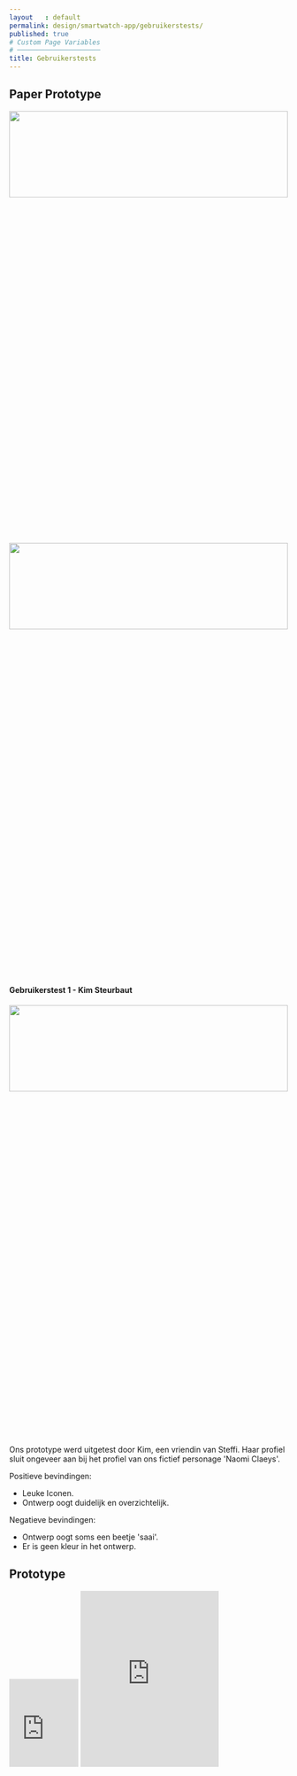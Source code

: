 ```yaml
---
layout   : default
permalink: design/smartwatch-app/gebruikerstests/
published: true
# Custom Page Variables
# ─────────────────────
title: Gebruikerstests
---
```



<div class="container">
<div class="row">
<h2 class="col-12">Paper Prototype</h2>
</div>

<div class="row">
<img src="../../../assets/Images/Proto2.jpg" class="col-5" style="width:100%;height:20%">
<img src="../../../assets/Images/Proto.jpg" class="col-5" style="width:100%;height:20%">
</div>



<div class="row">
<h4 class="col-12">Gebruikerstest 1 - Kim Steurbaut</h4>
<img src="../../../assets/Images/33988215_10216506665161965_7722462841587892224_n.jpg" class="col-5" style="width:100%;height:20%">

<div class="col-5">
<p>Ons prototype werd uitgetest door Kim, een vriendin van Steffi. 
Haar profiel sluit ongeveer aan bij het profiel van ons fictief personage 'Naomi Claeys'.</p>
<p>Positieve bevindingen:</p>
<ul>
<li> Leuke Iconen. </li>
<li> Ontwerp oogt duidelijk en overzichtelijk.</li>
</ul>

<p>Negatieve bevindingen:</p>
<ul>
<li> Ontwerp oogt soms een beetje 'saai'. </li>
<li> Er is geen kleur in het ontwerp. </li>
</ul>

</div>
</div>


<div class="row">
<h2 class="col-12">Prototype</h2>
<a href="https://gdmgent-1718-nmd3.github.io/1718-nmd3-project-dhaenens_boone/#"></a>
</div>
</div>

<div class="row">
<div class="col-12">
<iframe width="125" height="159" src="https://xd.adobe.com/view/d6bcc813-58f2-45f9-7eb1-30f3c3722591-a08d/" frameborder="0" allowfullscreen></iframe>


<iframe width="250" height="318" src="https://xd.adobe.com/view/d6bcc813-58f2-45f9-7eb1-30f3c3722591-a08d/" frameborder="0" allowfullscreen></iframe>
</div>
</div>

